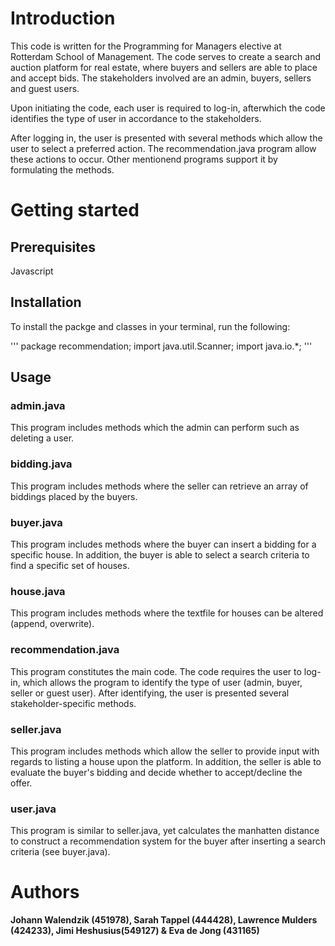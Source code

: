 # Introduction
This code is written for the Programming for Managers elective at Rotterdam School of Management. The code serves to create a search and auction platform for real estate, where buyers and sellers are able to place and accept bids. The stakeholders involved are an admin, buyers, sellers and guest users. 

Upon initiating the code, each user is required to log-in, afterwhich the code identifies the type of user in accordance to the stakeholders. 

After logging in, the user is presented with several methods which allow the user to select a preferred action. The recommendation.java program allow these actions to occur. Other mentionend programs support it by formulating the methods.

# Getting started
## Prerequisites

Javascript

## Installation

To install the packge and classes in your terminal, run the following:

'''
package recommendation;
import java.util.Scanner;
import java.io.*;
'''

## Usage

### admin.java

This program includes methods which the admin can perform such as deleting a user.

### bidding.java

This program includes methods where the seller can retrieve an array of biddings placed by the buyers.

### buyer.java

This program includes methods where the buyer can insert a bidding for a specific house. In addition, the buyer is able to select a search criteria to find a specific set of houses.

### house.java

This program includes methods where the textfile for houses can be altered (append, overwrite).

### recommendation.java

This program constitutes the main code. The code requires the user to log-in, which allows the program to identify the type of user (admin, buyer, seller or guest user). After identifying, the user is presented several stakeholder-specific methods.

### seller.java

This program includes methods which allow the seller to provide input with regards to listing a house upon the platform. In addition, the seller is able to evaluate the buyer's bidding and decide whether to accept/decline the offer.

### user.java

This program is similar to seller.java, yet calculates the manhatten distance to construct a recommendation system for the buyer after inserting a search criteria (see buyer.java).

# Authors

**Johann Walendzik (451978), Sarah Tappel (444428), Lawrence Mulders (424233), Jimi Heshusius(549127) & Eva de Jong (431165)**
